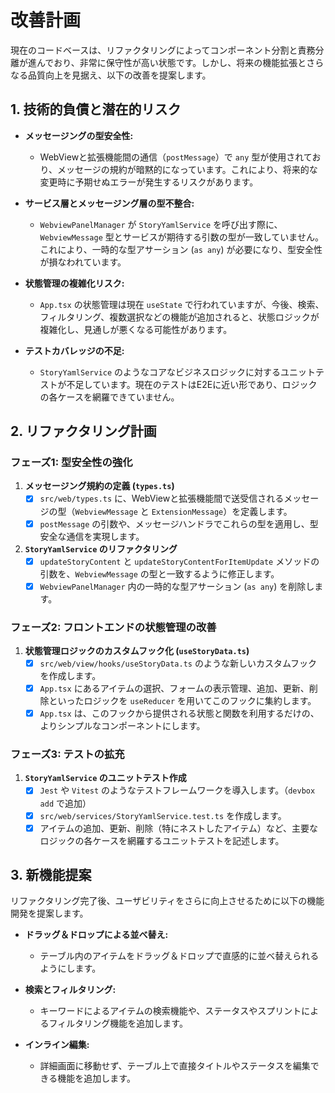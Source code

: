 # 改善計画

現在のコードベースは、リファクタリングによってコンポーネント分割と責務分離が進んでおり、非常に保守性が高い状態です。しかし、将来の機能拡張とさらなる品質向上を見据え、以下の改善を提案します。

## 1. 技術的負債と潜在的リスク

*   **メッセージングの型安全性:**
    *   WebViewと拡張機能間の通信（`postMessage`）で `any` 型が使用されており、メッセージの規約が暗黙的になっています。これにより、将来的な変更時に予期せぬエラーが発生するリスクがあります。

*   **サービス層とメッセージング層の型不整合:**
    *   `WebviewPanelManager` が `StoryYamlService` を呼び出す際に、`WebviewMessage` 型とサービスが期待する引数の型が一致していません。これにより、一時的な型アサーション (`as any`) が必要になり、型安全性が損なわれています。

*   **状態管理の複雑化リスク:**
    *   `App.tsx` の状態管理は現在 `useState` で行われていますが、今後、検索、フィルタリング、複数選択などの機能が追加されると、状態ロジックが複雑化し、見通しが悪くなる可能性があります。

*   **テストカバレッジの不足:**
    *   `StoryYamlService` のようなコアなビジネスロジックに対するユニットテストが不足しています。現在のテストはE2Eに近い形であり、ロジックの各ケースを網羅できていません。

## 2. リファクタリング計画

### フェーズ1: 型安全性の強化

1.  **メッセージング規約の定義 (`types.ts`)**
    *   [x] `src/web/types.ts` に、WebViewと拡張機能間で送受信されるメッセージの型（`WebviewMessage` と `ExtensionMessage`）を定義します。
    *   [x] `postMessage` の引数や、メッセージハンドラでこれらの型を適用し、型安全な通信を実現します。

2.  **`StoryYamlService` のリファクタリング**
    *   [x] `updateStoryContent` と `updateStoryContentForItemUpdate` メソッドの引数を、`WebviewMessage` の型と一致するように修正します。
    *   [x] `WebviewPanelManager` 内の一時的な型アサーション (`as any`) を削除します。

### フェーズ2: フロントエンドの状態管理の改善

1.  **状態管理ロジックのカスタムフック化 (`useStoryData.ts`)**
    *   [x] `src/web/view/hooks/useStoryData.ts` のような新しいカスタムフックを作成します。
    *   [x] `App.tsx` にあるアイテムの選択、フォームの表示管理、追加、更新、削除といったロジックを `useReducer` を用いてこのフックに集約します。
    *   [x] `App.tsx` は、このフックから提供される状態と関数を利用するだけの、よりシンプルなコンポーネントにします。

### フェーズ3: テストの拡充

1.  **`StoryYamlService` のユニットテスト作成**
    *   [x] `Jest` や `Vitest` のようなテストフレームワークを導入します。（`devbox add` で追加）
    *   [x] `src/web/services/StoryYamlService.test.ts` を作成します。
    *   [x] アイテムの追加、更新、削除（特にネストしたアイテム）など、主要なロジックの各ケースを網羅するユニットテストを記述します。

## 3. 新機能提案

リファクタリング完了後、ユーザビリティをさらに向上させるために以下の機能開発を提案します。

*   **ドラッグ＆ドロップによる並べ替え:**
    *   テーブル内のアイテムをドラッグ＆ドロップで直感的に並べ替えられるようにします。

*   **検索とフィルタリング:**
    *   キーワードによるアイテムの検索機能や、ステータスやスプリントによるフィルタリング機能を追加します。

*   **インライン編集:**
    *   詳細画面に移動せず、テーブル上で直接タイトルやステータスを編集できる機能を追加します。
